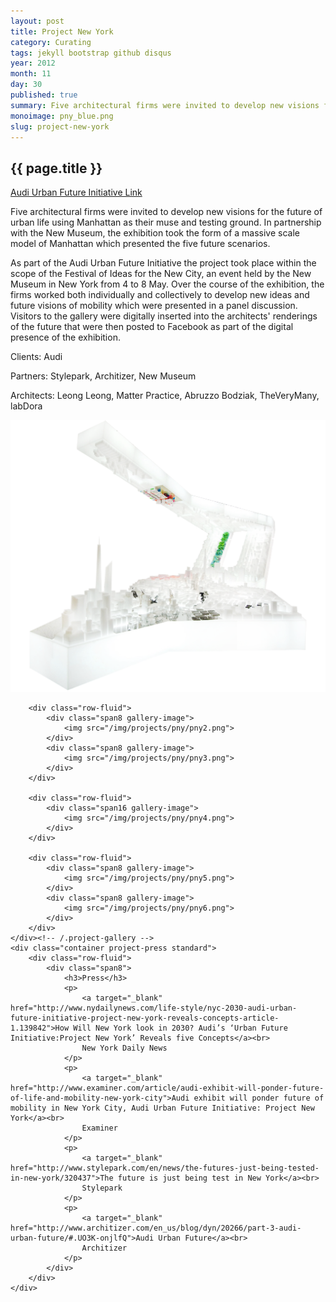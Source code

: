 ```yaml
---
layout: post
title: Project New York
category: Curating
tags: jekyll bootstrap github disqus
year: 2012
month: 11
day: 30
published: true
summary: Five architectural firms were invited to develop new visions for the future of urban life using Manhattan as their muse and testing ground. In partnership with the New Museum, the exhibition took the form of a massive scale model of Manhattan which presented the five future scenarios.
monoimage: pny_blue.png
slug: project-new-york
---
```


<div class="container project-page">
	<div class="row-fluid project-header">	
		<div class="span8 offset4">
		  <h2>{{ page.title }}</h2>
		  <div class="project-links standard">
		  	<a class="inline" href="http://audi-urban-future-initiative.com/en/award/award-2010/partner-new-york-2011/project-new-york-architizer.html" target="_blank">Audi Urban Future Initiative Link</a>
		  </div><!-- /.project-links -->
		  <div class="project-description">
		  	<p>Five architectural firms were invited to develop new visions for the future of urban life using Manhattan as their muse and testing ground. In partnership with the New Museum, the exhibition took the form of a massive scale model of Manhattan which presented the five future scenarios.</p>
		  	<p>As part of the Audi Urban Future Initiative the project took place within the scope of the Festival of Ideas for the New City, an event held by the New Museum in New York from 4 to 8 May. Over the course of the exhibition, the firms worked both individually and collectively to develop new ideas and future visions of mobility which were presented in a panel discussion. Visitors to the gallery were digitally inserted into the architects' renderings of the future that were then posted to Facebook as part of the digital presence of the exhibition.</p>
		  </div><!-- /.project-description -->
		  <div class="project-addendum">
		  	<p>Clients: Audi</p>
			<p>Partners: Stylepark, Architizer, New Museum</p>
			<p>Architects: Leong Leong, Matter Practice, Abruzzo Bodziak, TheVeryMany, labDora</p>
		  </div><!-- /.project-addendum -->
		</div><!-- /.span8 -->
	</div><!-- /.project-header -->
	<div class="container project-gallery">
		<div class="row-fluid">
			<div class="span16 gallery-image">
				<img src="/img/projects/pny/pny1.png">
			</div>
		</div>

		<div class="row-fluid">
			<div class="span8 gallery-image">
				<img src="/img/projects/pny/pny2.png">
			</div>
			<div class="span8 gallery-image">
				<img src="/img/projects/pny/pny3.png">
			</div>
		</div>

		<div class="row-fluid">
			<div class="span16 gallery-image">
				<img src="/img/projects/pny/pny4.png">
			</div>
		</div>

		<div class="row-fluid">
			<div class="span8 gallery-image">
				<img src="/img/projects/pny/pny5.png">
			</div>
			<div class="span8 gallery-image">
				<img src="/img/projects/pny/pny6.png">
			</div>
		</div>
	</div><!-- /.project-gallery -->
	<div class="container project-press standard">
		<div class="row-fluid">
			<div class="span8">
				<h3>Press</h3>
				<p>
					<a target="_blank" href="http://www.nydailynews.com/life-style/nyc-2030-audi-urban-future-initiative-project-new-york-reveals-concepts-article-1.139842">How Will New York look in 2030? Audi’s ‘Urban Future Initiative:Project New York’ Reveals five Concepts</a><br>
					New York Daily News
				</p>
				<p>
					<a target="_blank" href="http://www.examiner.com/article/audi-exhibit-will-ponder-future-of-life-and-mobility-new-york-city">Audi exhibit will ponder future of mobility in New York City, Audi Urban Future Initiative: Project New York</a><br>
					Examiner
				</p>
				<p>
					<a target="_blank" href="http://www.stylepark.com/en/news/the-futures-just-being-tested-in-new-york/320437">The future is just being test in New York</a><br>
					Stylepark
				</p>
				<p>
					<a target="_blank" href="http://www.architizer.com/en_us/blog/dyn/20266/part-3-audi-urban-future/#.UO3K-onjlfQ">Audi Urban Future</a><br>
					Architizer
				</p>
			</div>
		</div>
	</div>
</div><!-- /.container .project-page -->

